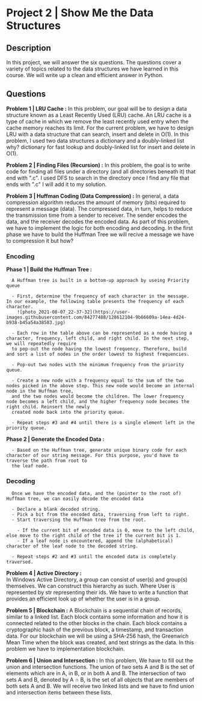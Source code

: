 # Project 2 | Show Me the Data Structures

## Description 
In this project, we will answer the six questions. The questions cover a variety of topics related to the data structures we have learned in this course.
We will write up a clean and efficient answer in Python.

## Questions 

**Problem 1 | LRU Cache :**
In this problem, our goal will be to design a data structure known as a Least Recently Used (LRU) cache. An LRU cache is a type of cache in which we remove the least 
recently used entry when the cache memory reaches its limit. For the current problem, we have to design LRU with a data structure that can search, insert and delete in O(1). 
In this problem, I used two data structures a  dictionary and a doubly-linked list why? dictionary for fast lookup and doubly-linked list for insert and delete in O(1).

**Problem 2 | Finding Files (Recursion) :**
In this problem, the goal is to write code for finding all files under a directory (and all directories beneath it) that end with ".c". I used DFS to search in the directory
once I find any file that ends with ".c" I will add it to my solution.

**Problem 3 | Huffman Coding (Data Compression) :**
In general, a data compression algorithm reduces the amount of memory (bits) required to represent a message (data). The compressed data, in turn, helps to reduce the
transmission time from a sender to receiver. The sender encodes the data, and the receiver decodes the encoded data. As part of this problem, we have to implement the logic
for both encoding and decoding. In the first phase we have to build the Huffman Tree we will recive a message we have to compression it but how? 


  ### Encoding 
  **Phase 1 | Build the Huffman Tree :**
  
      A Huffman tree is built in a bottom-up approach by useing Priority queue
     
      - First, determine the frequency of each character in the message. In our example, the following table presents the frequency of each character.
        ![photo_2021-08-07_22-37-32](https://user-images.githubusercontent.com/84277488/128612104-9b66609a-14ea-4d24-b938-b45a54a38583.jpg)

      - Each row in the table above can be represented as a node having a character, frequency, left child, and right child. In the next step, we will repeatedly require
      to pop-out the node having the lowest frequency. Therefore, build and sort a list of nodes in the order lowest to highest frequencies.
      
      - Pop-out two nodes with the minimum frequency from the priority queue.
      
      - Create a new node with a frequency equal to the sum of the two nodes picked in the above step. This new node would become an internal node in the Huffman tree, 
      and the two nodes would become the children. The lower frequency node becomes a left child, and the higher frequency node becomes the right child. Reinsert the newly
      created node back into the priority queue.
      
      - Repeat steps #3 and #4 until there is a single element left in the priority queue. 
      
  **Phase 2 | Generate the Encoded Data :** 
 
      - Based on the Huffman tree, generate unique binary code for each character of our string message. For this purpose, you'd have to traverse the path from root to 
      the leaf node.
      
  ### Decoding 
      Once we have the encoded data, and the (pointer to the root of) Huffman tree, we can easily decode the encoded data
 
      - Declare a blank decoded string.
      - Pick a bit from the encoded data, traversing from left to right.
      - Start traversing the Huffman tree from the root.
      
        - If the current bit of encoded data is 0, move to the left child, else move to the right child of the tree if the current bit is 1.
        - If a leaf node is encountered, append the (alphabetical) character of the leaf node to the decoded string.
        
      - Repeat steps #2 and #3 until the encoded data is completely traversed.
      
**Problem 4 | Active Directory :**  
In Windows Active Directory, a group can consist of user(s) and group(s) themselves. We can construct this hierarchy as such. Where User is represented by str representing
their ids. We have to write a function that provides an efficient look up of whether the user is in a group.

**Problem 5 | Blockchain :** 
A Blockchain is a sequential chain of records, similar to a linked list. Each block contains some information and how it is connected related to the other blocks in the chain.
Each block contains a cryptographic hash of the previous block, a timestamp, and transaction data. For our blockchain we will be using a SHA-256 hash, the Greenwich Mean Time 
when the block was created, and text strings as the data. In this problem we have to implementation blockchain.

**Problem 6 | Union and Intersection :** 
In this problem, We have to fill out the union and intersection functions. The union of two sets A and B is the set of elements which are in A, in B, or in both A and B. 
The intersection of two sets A and B, denoted by A ∩ B, is the set of all objects that are members of both sets A and B. We will receive two linked lists and we have 
to find union and intersection items between these lists.
